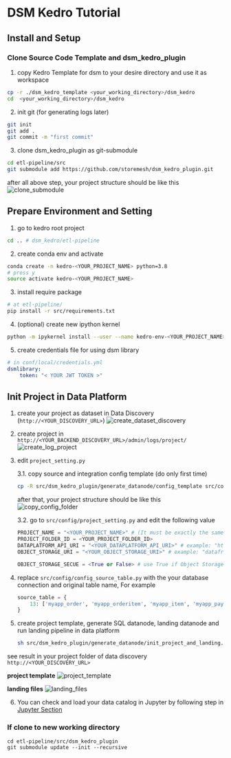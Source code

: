 # DSM Kedro Tutorial
## Install and Setup
### Clone Source Code Template and dsm_kedro_plugin
1. copy Kedro Template for dsm to your desire directory and use it as workspace
```sh
cp -r ./dsm_kedro_template <your_working_directory>/dsm_kedro
cd  <your_working_directory>/dsm_kedro
```
2. init git (for generating logs later)
```sh
git init
git add .
git commit -m "first commit"
```
3. clone dsm_kedro_plugin as git-submodule
```sh
cd etl-pipeline/src
git submodule add https://github.com/storemesh/dsm_kedro_plugin.git
```
after all above step, your project structure should be like this  
![clone_submodule](images/clone_submodule.png)

## Prepare Environment and Setting
1. go to kedro root project
```sh
cd .. # dsm_kedro/etl-pipeline
```
2. create conda env and activate

```sh
conda create -n kedro-<YOUR_PROJECT_NAME> python=3.8  
# press y
source activate kedro-<YOUR_PROJECT_NAME>
```

3. install require package
```sh
# at etl-pipeline/
pip install -r src/requirements.txt
```

4. (optional) create new ipython kernel 

```sh
python -m ipykernel install --user --name kedro-env-<YOUR_PROJECT_NAME> --display-name "Python (kedro-env-<YOUR_PROJECT_NAME>)"
```

5. create credentials file for using dsm library
```yml
# in conf/local/credentials.yml
dsmlibrary:
    token: "< YOUR JWT TOKEN >"
```

## Init Project in Data Platform
1. create your project as dataset in Data Discovery (`http://<YOUR_DISCOVERY_URL>`)
![create_dataset_discovery](images/create_dataset_discovery.png)

2. create project in `http://<YOUR_BACKEND_DISCOVERY_URL>/admin/logs/project/`
![create_log_project](images/create_log_project.png)

3. edit `project_setting.py`

    3.1. copy source and integration config template (do only first time)
    ```sh
    cp -R src/dsm_kedro_plugin/generate_datanode/config_template src/config
    ```
    after that, your project structure should be like this   
    ![copy_config_folder](images/copy_config_folder.png)

    3.2. go to `src/config/project_setting.py` and edit the following value   
    ```python
    PROJECT_NAME = "<YOUR_PROJECT_NAME>" # (It must be exactly the same value in Project Table of Data Discovery, use it for generate logs)  
    PROJECT_FOLDER_ID = <YOUR_PROJECT_FOLDER_ID> 
    DATAPLATFORM_API_URI = "<YOUR_DATAPLATFORM_API_URI>" # example: "https://api.discovery.dev.data.storemesh.com"
    OBJECT_STORAGE_URI = "<YOUR_OBJECT_STORAGE_URI>" # example: "dataframe.objectstorage.dev.data.storemesh.com"

    OBJECT_STORAGE_SECUE = <True or False> # use True if Object Storage connect with https
    ```

4. replace `src/config/config_source_table.py` with the your database connection and original table name, For example
    ```python
    source_table = {
        13: ['myapp_order', 'myapp_orderitem', 'myapp_item', 'myapp_payment'],
    }
    ```


5. create project template, generate SQL datanode, landing datanode and run landing pipeline in data platform
    ```sh
    sh src/dsm_kedro_plugin/generate_datanode/init_project_and_landing.sh
    ```
see result in your project folder of data discovery `http://<YOUR_DISCOVERY_URL>` 

**project template**
![project_template](images/project_template.png)

**landing files**
![landing_files](images/landing_files.png)


6. You can check and load your data catalog in Jupyter by following step in [Jupyter Section](./debug_delopment.md)

### If clone to new working directory
```
cd etl-pipeline/src/dsm_kedro_plugin
git submodule update --init --recursive
```